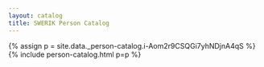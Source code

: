 ```yaml
---
layout: catalog
title: SWERIK Person Catalog
---
```

{% assign p = site.data._person-catalog.i-Aom2r9CSQGi7yhNDjnA4qS %}
{% include person-catalog.html p=p %}

